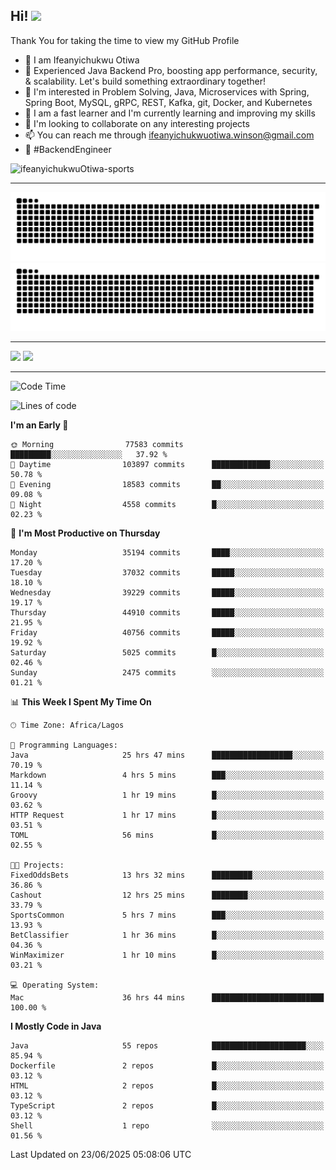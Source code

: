 <!-- BLOG-POST-LIST:START --><!-- BLOG-POST-LIST:END -->

## Hi! <img src="https://media.giphy.com/media/hvRJCLFzcasrR4ia7z/giphy.gif" width="4%"> 

Thank You for taking the time to view my GitHub Profile

- 👋 I am Ifeanyichukwu Otiwa
- 🚀 Experienced Java Backend Pro, boosting app performance, security, & scalability. Let's build something extraordinary together!
- 👀 I'm interested in Problem Solving, Java, Microservices with Spring, Spring Boot, MySQL, gRPC, REST, Kafka, git, Docker, and Kubernetes
- 🌱 I am a fast learner and I'm currently learning and improving my skills
- 💞️ I'm looking to collaborate on any interesting projects
- 📫 You can reach me through ifeanyichukwuotiwa.winson@gmail.com
- 🚀 #BackendEngineer

<p align="left" marginTop="10px"> <img src="https://komarev.com/ghpvc/?username=ifeanyichukwuOtiwa-sports&label=Profile%20views&color=0e75b6&style=for-the-badge" alt="ifeanyichukwuOtiwa-sports" /> </p>

***

<!--🐍📈SNAKEGRAPH / 🌐WEBSITE: https://github.com/Platane/snk -->
![github contribution grid snake animation](https://raw.githubusercontent.com/ifeanyichukwuOtiwa-sports/ifeanyichukwuOtiwa-sports/output/github-contribution-grid-snake-dark.svg#gh-dark-mode-only)![github contribution grid snake animation](https://raw.githubusercontent.com/ifeanyichukwuOtiwa-sports/ifeanyichukwuOtiwa-sports/output/github-contribution-grid-snake.svg#gh-light-mode-only)

***

<p float="left">
  <img float="left" src="https://github-readme-stats.vercel.app/api?username=ifeanyichukwuOtiwa-sports&count_private=true&include_all_commits=true&theme=react&show_icons=true" />
  <img float="right" src="https://github-readme-stats.vercel.app/api/top-langs/?username=ifeanyichukwuOtiwa-sports&layout=compact&show_icons=true&theme=react" /> 
</p>

***



<!--START_SECTION:waka-->
![Code Time](http://img.shields.io/badge/Code%20Time-3%2C863%20hrs%203%20mins-blue)

![Lines of code](https://img.shields.io/badge/From%20Hello%20World%20I%27ve%20Written-54.8%20million%20lines%20of%20code-blue)

**I'm an Early 🐤** 

```text
🌞 Morning                77583 commits       █████████░░░░░░░░░░░░░░░░   37.92 % 
🌆 Daytime                103897 commits      █████████████░░░░░░░░░░░░   50.78 % 
🌃 Evening                18583 commits       ██░░░░░░░░░░░░░░░░░░░░░░░   09.08 % 
🌙 Night                  4558 commits        █░░░░░░░░░░░░░░░░░░░░░░░░   02.23 % 
```
📅 **I'm Most Productive on Thursday** 

```text
Monday                   35194 commits       ████░░░░░░░░░░░░░░░░░░░░░   17.20 % 
Tuesday                  37032 commits       █████░░░░░░░░░░░░░░░░░░░░   18.10 % 
Wednesday                39229 commits       █████░░░░░░░░░░░░░░░░░░░░   19.17 % 
Thursday                 44910 commits       █████░░░░░░░░░░░░░░░░░░░░   21.95 % 
Friday                   40756 commits       █████░░░░░░░░░░░░░░░░░░░░   19.92 % 
Saturday                 5025 commits        █░░░░░░░░░░░░░░░░░░░░░░░░   02.46 % 
Sunday                   2475 commits        ░░░░░░░░░░░░░░░░░░░░░░░░░   01.21 % 
```


📊 **This Week I Spent My Time On** 

```text
🕑︎ Time Zone: Africa/Lagos

💬 Programming Languages: 
Java                     25 hrs 47 mins      ██████████████████░░░░░░░   70.19 % 
Markdown                 4 hrs 5 mins        ███░░░░░░░░░░░░░░░░░░░░░░   11.14 % 
Groovy                   1 hr 19 mins        █░░░░░░░░░░░░░░░░░░░░░░░░   03.62 % 
HTTP Request             1 hr 17 mins        █░░░░░░░░░░░░░░░░░░░░░░░░   03.51 % 
TOML                     56 mins             █░░░░░░░░░░░░░░░░░░░░░░░░   02.55 % 

🐱‍💻 Projects: 
FixedOddsBets            13 hrs 32 mins      █████████░░░░░░░░░░░░░░░░   36.86 % 
Cashout                  12 hrs 25 mins      ████████░░░░░░░░░░░░░░░░░   33.79 % 
SportsCommon             5 hrs 7 mins        ███░░░░░░░░░░░░░░░░░░░░░░   13.93 % 
BetClassifier            1 hr 36 mins        █░░░░░░░░░░░░░░░░░░░░░░░░   04.36 % 
WinMaximizer             1 hr 10 mins        █░░░░░░░░░░░░░░░░░░░░░░░░   03.21 % 

💻 Operating System: 
Mac                      36 hrs 44 mins      █████████████████████████   100.00 % 
```

**I Mostly Code in Java** 

```text
Java                     55 repos            █████████████████████░░░░   85.94 % 
Dockerfile               2 repos             █░░░░░░░░░░░░░░░░░░░░░░░░   03.12 % 
HTML                     2 repos             █░░░░░░░░░░░░░░░░░░░░░░░░   03.12 % 
TypeScript               2 repos             █░░░░░░░░░░░░░░░░░░░░░░░░   03.12 % 
Shell                    1 repo              ░░░░░░░░░░░░░░░░░░░░░░░░░   01.56 % 
```




 Last Updated on 23/06/2025 05:08:06 UTC
<!--END_SECTION:waka-->

<!--
<p align="center">
![trophy](https://github-profile-trophy.vercel.app/?username=ifeanyichukwuOtiwa-sports&theme=onedark) (https://github.com/ryo-ma/github-profile-trophy)
</p>
-->

<!---
ifeanyi-otiwa/ifeanyi-otiwa is a ✨ special ✨ repository because its `README.md` (this file) appears on your GitHub profile.
You can click the Preview link to take a look at your changes.
--->
